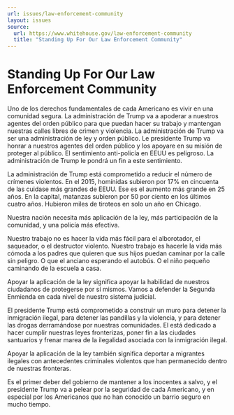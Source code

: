 ```yaml
---
url: issues/law-enforcement-community
layout: issues
source:
  url: https://www.whitehouse.gov/law-enforcement-community
  title: "Standing Up For Our Law Enforcement Community"
---
```


# Standing Up For Our Law Enforcement Community

Uno de los derechos fundamentales de cada Americano es vivir en una comunidad segura. La administración de Trump va a apoderar a nuestros agentes del orden público para que puedan hacer su trabajo y mantengan nuestras calles libres de crimen y violencia. La administración de Trump va ser una administración de ley y orden público. Le presidente Trump va honrar a nuestros agentes del orden público y los apoyare en su misión de proteger al público. El sentimiento anti-policía en EEUU es peligroso. La administración de Trump le pondrá un fin a este sentimiento.

La administración de Trump está comprometido a reducir el número de crímenes violentos. En el 2015, homínidas subieron por 17% en cincuenta de las cuidase más grandes de EEUU. Ese es el aumento más grande en 25 años. En la capital, matanzas subieron por 50 por ciento en los últimos cuatro años. Hubieron miles de tiroteos en solo un año en Chicago.

Nuestra nación necesita más aplicación de la ley, más participación de la comunidad, y una policía más efectiva.

Nuestro trabajo no es hacer la vida más fácil para el alborotador, el saqueador, o el destructor violento. Nuestro trabajo es hacerle la vida más cómoda a los padres que quieren que sus hijos puedan caminar por la calle sin peligro. O que el anciano esperando el autobús. O el niño pequeño caminando de la escuela a casa.

Apoyar la aplicación de la ley significa apoyar la habilidad de nuestros ciudadanos de protegerse por sí mismos. Vamos a defender la Segunda Enmienda en cada nivel de nuestro sistema judicial.

El presidente Trump está comprometido a construir un muro para detener la inmigración ilegal, para detener las pandillas y la violencia, y para detener las drogas derramándose por nuestras comunidades. El está dedicado a hacer cumplir nuestras leyes fronterizas, poner fin a las ciudades santuarios y frenar marea de la ilegalidad asociada con la inmigración ilegal.

Apoyar la aplicación de la ley también significa deportar a migrantes ilegales con antecedentes criminales violentos que han permanecido dentro de nuestras fronteras.

Es el primer deber del gobierno de mantener a los inocentes a salvo, y el presidente Trump va a pelear por la seguridad de cada Americano, y en especial por los Americanos que no han conocido un barrio seguro en mucho tiempo.
